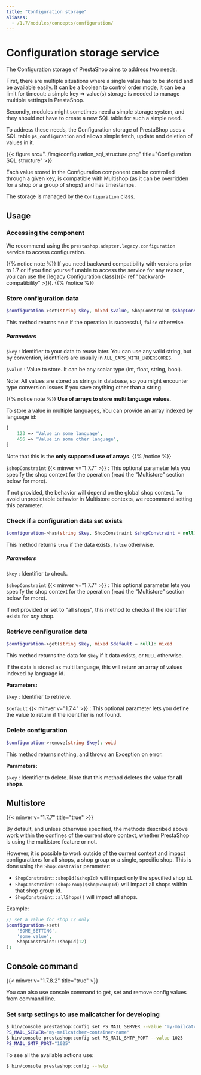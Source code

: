 ```yaml
---
title: "Configuration storage"
aliases:
  - /1.7/modules/concepts/configuration/
---
```


# Configuration storage service

The Configuration storage of PrestaShop aims to address two needs.

First, there are multiple situations where a single value has to be stored and be available easily. It can be a boolean to control order mode, it can be a limit for timeout: a simple key => value(s) storage is needed to manage multiple settings in PrestaShop.

Secondly, modules might sometimes need a simple storage system, and they should not have to create a new SQL table for such a simple need.

To address these needs, the Configuration storage of PrestaShop uses a SQL table `ps_configuration` and allows simple fetch, update and deletion of values in it.

{{< figure src="../img/configuration_sql_structure.png" title="Configuration SQL structure" >}}

Each value stored in the Configuration component can be controlled through a given key, is compatible with Multishop (as it can be overridden for a shop or a group of shops) and has timestamps.

The storage is managed by the `Configuration` class.

## Usage

### Accessing the component

We recommend using the `prestashop.adapter.legacy.configuration` service to access configuration.

{{% notice note %}}
If you need backward compatibility with versions prior to 1.7 or if you find yourself unable to access the service for any reason, you can use the [legacy Configuration class]({{< ref "backward-compatibility" >}}).
{{% /notice %}}

### Store configuration data

```php
$configuration->set(string $key, mixed $value, ShopConstraint $shopConstraint = null): bool
```

This method returns `true` if the operation is successful, `false` otherwise.

##### Parameters

`$key`
: 
  Identifier to your data to reuse later. You can use any valid string, but by convention, identifiers are usually in `ALL_CAPS_WITH_UNDERSCORES`.
  
`$value`
: 
  Value to store. It can be any scalar type (int, float, string, bool). 

  Note: All values are stored as strings in database, so you might encounter type conversion issues if you save anything other than a string.

  {{% notice note %}}
  **Use of arrays to store multi language values.**
  
  To store a value in multiple languages, You can provide an array indexed by language id:
  ```php
  [
      123 => 'Value in some language',
      456 => 'Value in some other language',
  ]
  ```
  
  Note that this is the **only supported use of arrays**.
  {{% /notice %}}

`$shopConstraint` {{< minver v="1.7.7" >}}
: 
  This optional parameter lets you specify the shop context for the operation (read the "Multistore" section below for more). 
  
  If not provided, the behavior will depend on the global shop context. To avoid unpredictable behavior in Multistore contexts, we recommend setting this parameter.

### Check if a configuration data set exists

```php
$configuration->has(string $key, ShopConstraint $shopConstraint = null): bool
```

This method returns `true` if the data exists, `false` otherwise.

##### Parameters

`$key`
: 
  Identifier to check.

`$shopConstraint` {{< minver v="1.7.7" >}}
: 
  This optional parameter lets you specify the shop context for the operation (read the "Multistore" section below for more). 
  
  If not provided or set to "all shops", this method to checks if the identifier exists for _any_ shop.

### Retrieve configuration data

```php
$configuration->get(string $key, mixed $default = null): mixed
```

This method returns the data for `$key` if it data exists, or `NULL` otherwise.

If the data is stored as multi language, this will return an array of values indexed by language id.

**Parameters:**

`$key`
: 
  Identifier to retrieve.

`$default` {{< minver v="1.7.4" >}}
: 
  This optional parameter lets you define the value to return if the identifier is not found.

### Delete configuration

```php
$configuration->remove(string $key): void
```

This method returns nothing, and throws an Exception on error.

**Parameters:**

`$key`
: 
  Identifier to delete. Note that this method deletes the value for **all shops**.


## Multistore
{{< minver v="1.7.7" title="true" >}}

By default, and unless otherwise specified, the methods described above work within the confines of the current store context, whether PrestaShop is using the multistore feature or not.

However, it is possible to work outside of the current context and impact configurations for all shops, a shop group or a single, specific shop. This is done using the `ShopConstraint` parameter:

- `ShopConstraint::shopId($shopId)` will impact only the specified shop id.
- `ShopConstraint::shopGroup($shopGroupId)` will impact all shops within that shop group id.
- `ShopConstraint::allShops()` will impact all shops.

Example:

```php
// set a value for shop 12 only
$configuration->set(
    'SOME_SETTING',
    'some value',
    ShopConstraint::shopId(12)
);
```
## Console command
{{< minver v="1.7.8.2" title="true" >}}

You can also use console command to get, set and remove config values from command line.

### Set smtp settings to use mailcatcher for developing

```bash
$ bin/console prestashop:config set PS_MAIL_SERVER --value "my-mailcatcher-container-name"
PS_MAIL_SERVER="my-mailcatcher-container-name"
$ bin/console prestashop:config set PS_MAIL_SMTP_PORT --value 1025
PS_MAIL_SMTP_PORT="1025"
```

To see all the available actions use: 

```bash
$ bin/console prestashop:config --help
```

